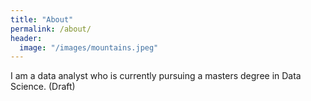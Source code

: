 ```yaml
---
title: "About"
permalink: /about/
header:
  image: "/images/mountains.jpeg"
---
```


I am a data analyst who is currently pursuing a masters degree in Data Science. (Draft)
